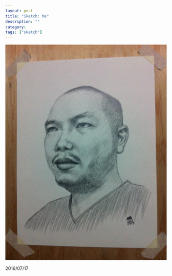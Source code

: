 ```yaml
---
layout: post
title: "Sketch: Me"
description: ""
category:
tags: ["sketch"]
---
```


![Me](/assets/images/pencil-sketch-0093.jpg)

2016/07/17
